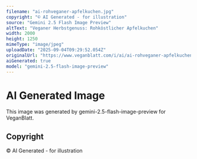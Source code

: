 ```yaml
---
filename: "ai-rohveganer-apfelkuchen.jpg"
copyright: "© AI Generated - for illustration"
source: "Gemini 2.5 Flash Image Preview"
altText: "Veganer Herbstgenuss: Rohköstlicher Apfelkuchen"
width: 2000
height: 1250
mimeType: "image/jpeg"
uploadDate: "2025-09-04T09:29:52.054Z"
originalUrl: "https://www.veganblatt.com/i/ai/ai-rohveganer-apfelkuchen.jpg"
aiGenerated: true
model: "gemini-2.5-flash-image-preview"
---
```


# AI Generated Image

This image was generated by gemini-2.5-flash-image-preview for VeganBlatt.

## Copyright
© AI Generated - for illustration
